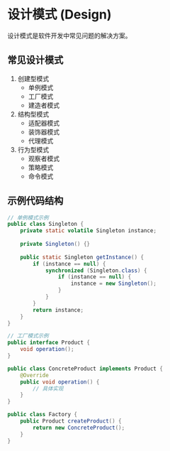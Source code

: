 # 设计模式 (Design)

设计模式是软件开发中常见问题的解决方案。

## 常见设计模式
1. 创建型模式
   - 单例模式
   - 工厂模式
   - 建造者模式
2. 结构型模式
   - 适配器模式
   - 装饰器模式
   - 代理模式
3. 行为型模式
   - 观察者模式
   - 策略模式
   - 命令模式

## 示例代码结构
```java
// 单例模式示例
public class Singleton {
    private static volatile Singleton instance;
    
    private Singleton() {}
    
    public static Singleton getInstance() {
        if (instance == null) {
            synchronized (Singleton.class) {
                if (instance == null) {
                    instance = new Singleton();
                }
            }
        }
        return instance;
    }
}

// 工厂模式示例
public interface Product {
    void operation();
}

public class ConcreteProduct implements Product {
    @Override
    public void operation() {
        // 具体实现
    }
}

public class Factory {
    public Product createProduct() {
        return new ConcreteProduct();
    }
}
``` 